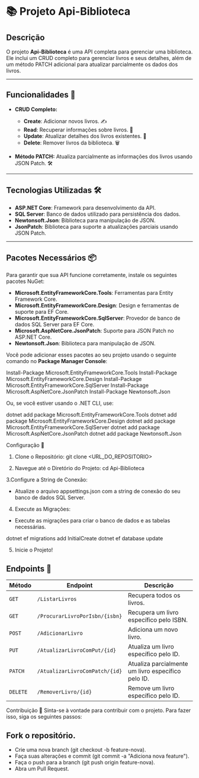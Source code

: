 # 📚 Projeto Api-Biblioteca

## Descrição

O projeto **Api-Biblioteca** é uma API completa para gerenciar uma biblioteca. Ele inclui um CRUD completo para gerenciar livros e seus detalhes, além de um método PATCH adicional para atualizar parcialmente os dados dos livros.

---

## Funcionalidades 🚀

- **CRUD Completo:**
  - **Create**: Adicionar novos livros. ✍️
  - **Read**: Recuperar informações sobre livros. 📖
  - **Update**: Atualizar detalhes dos livros existentes. 🔄
  - **Delete**: Remover livros da biblioteca. 🗑️

- **Método PATCH:** Atualiza parcialmente as informações dos livros usando JSON Patch. 🛠️

---

## Tecnologias Utilizadas 🛠️

- **ASP.NET Core**: Framework para desenvolvimento da API.
- **SQL Server**: Banco de dados utilizado para persistência dos dados.
- **Newtonsoft.Json**: Biblioteca para manipulação de JSON.
- **JsonPatch**: Biblioteca para suporte a atualizações parciais usando JSON Patch.

---

## Pacotes Necessários 📦

Para garantir que sua API funcione corretamente, instale os seguintes pacotes NuGet:

- **Microsoft.EntityFrameworkCore.Tools**: Ferramentas para Entity Framework Core.
- **Microsoft.EntityFrameworkCore.Design**: Design e ferramentas de suporte para EF Core.
- **Microsoft.EntityFrameworkCore.SqlServer**: Provedor de banco de dados SQL Server para EF Core.
- **Microsoft.AspNetCore.JsonPatch**: Suporte para JSON Patch no ASP.NET Core.
- **Newtonsoft.Json**: Biblioteca para manipulação de JSON.

Você pode adicionar esses pacotes ao seu projeto usando o seguinte comando no **Package Manager Console**:

Install-Package Microsoft.EntityFrameworkCore.Tools
Install-Package Microsoft.EntityFrameworkCore.Design
Install-Package Microsoft.EntityFrameworkCore.SqlServer
Install-Package Microsoft.AspNetCore.JsonPatch
Install-Package Newtonsoft.Json

Ou, se você estiver usando o .NET CLI, use:

dotnet add package Microsoft.EntityFrameworkCore.Tools
dotnet add package Microsoft.EntityFrameworkCore.Design
dotnet add package Microsoft.EntityFrameworkCore.SqlServer
dotnet add package Microsoft.AspNetCore.JsonPatch
dotnet add package Newtonsoft.Json

Configuração 🔧

1. Clone o Repositório:
 git clone <URL_DO_REPOSITORIO>

2. Navegue até o Diretório do Projeto:
 cd Api-Biblioteca

3.Configure a String de Conexão:
- Atualize o arquivo appsettings.json com a string de conexão do seu banco de dados SQL Server.

4. Execute as Migrações:
- Execute as migrações para criar o banco de dados e as tabelas necessárias.

dotnet ef migrations add InitialCreate
dotnet ef database update
 
5. Inicie o Projeto!

## Endpoints 📍

| Método | Endpoint                         | Descrição                                              |
|--------|----------------------------------|--------------------------------------------------------|
| `GET`  | `/ListarLivros`                  | Recupera todos os livros.                              |
| `GET`  | `/ProcurarLivroPorIsbn/{isbn}`   | Recupera um livro específico pelo ISBN.                |
| `POST` | `/AdicionarLivro`                | Adiciona um novo livro.                                |
| `PUT`  | `/AtualizarLivroComPut/{id}`     | Atualiza um livro específico pelo ID.                  | 
| `PATCH`| `/AtualizarLivroComPatch/{id}`   | Atualiza parcialmente um livro específico pelo ID.     |
| `DELETE`| `/RemoverLivro/{id}`            | Remove um livro específico pelo ID.                    |

Contribuição 🤝
Sinta-se à vontade para contribuir com o projeto. Para fazer isso, siga os seguintes passos:

## Fork o repositório.
- Crie uma nova branch (git checkout -b feature-nova).
- Faça suas alterações e commit (git commit -a "Adiciona nova feature").
- Faça o push para a branch (git push origin feature-nova).
- Abra um Pull Request.
  
